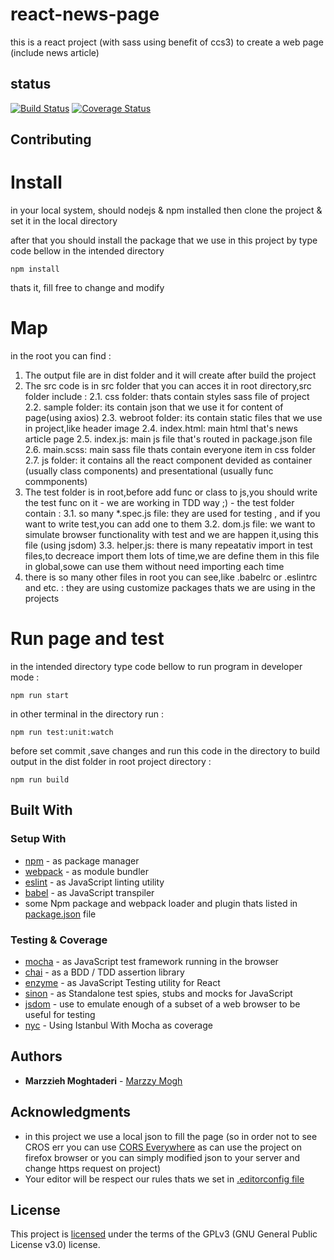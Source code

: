# react-news-page

this is a react project (with sass using benefit of ccs3) to create a web page (include news article)

## status

[![Build Status](https://travis-ci.org/marzzy/react-news-view-page.svg?branch=first-check)](https://travis-ci.org/marzzy/react-news-view-page)
[![Coverage Status](https://coveralls.io/repos/github/marzzy/react-news-view-page/badge.svg?branch=first-check)](https://coveralls.io/github/marzzy/react-news-view-page?branch=first-check)


## Contributing
# Install

in your local system, should nodejs & npm installed 
then clone the project & set it in the local directory 

after that you should install the package that we use 
in this project by type code bellow in the intended directory
```
npm install
```
thats it, fill free to change and modify

# Map

in the root you can find :
1. The output file are in dist folder and it will create after build the project
2. The src code is in src folder that you can acces it in root directory,src folder include :
  2.1. css folder: thats contain styles sass file of project
  2.2. sample folder: its contain json that we use it for content of page(using axios)
  2.3. webroot folder: its contain static files that we use in project,like header image
  2.4. index.html: main html that's news article page
  2.5. index.js: main js file that's routed in package.json file
  2.6. main.scss: main sass file thats contain everyone item in css folder
  2.7. js folder: it contains all the react component devided as container (usually class components) and presentational (usually func commponents) 
3. The test folder is in root,before add func or class to js,you should write the test func on it - we are working in TDD way ;) - the test folder contain : 
  3.1. so many *.spec.js file: they are used for testing , and if you want to write test,you can add one to them
  3.2. dom.js file: we want to simulate browser functionality with test and we are happen it,using this file (using jsdom)
  3.3. helper.js: there is many repeatativ import in test files,to decreace import them lots of time,we are define them in this file in global,sowe can use them without need importing each time
4. there is so many other files in root you can see,like .babelrc or .eslintrc and etc. : they are using customize packages thats we are using in the projects


# Run page and test

in the intended directory type code bellow to run program in developer mode :
```
npm run start
```

in other terminal in the directory run :
```
npm run test:unit:watch
```

before set commit ,save changes and run this code in the directory to build output in the dist folder in root project directory : 
```
npm run build
```

## Built With

### Setup With
  * [npm](https://www.npmjs.com/) - as package manager
  * [webpack](https://webpack.js.org/) - as module bundler
  * [eslint](https://eslint.org/) - as JavaScript linting utility
  * [babel](https://babeljs.io/) - as JavaScript transpiler
  * some Npm package and webpack loader and plugin thats listed in [package.json](https://github.com/marzzy/react-news-view-page/blob/master/package.json) file

### Testing & Coverage
  * [mocha](https://mochajs.org) - as JavaScript test framework running in the browser
  * [chai](https:/www.chaijs.com) - as a BDD / TDD assertion library
  * [enzyme](https://github.com/airbnb/enzyme) - as JavaScript Testing utility for React
  * [sinon](https:/sinonjs.org) - as Standalone test spies, stubs and mocks for JavaScript
  * [jsdom](https://www.npmjs.com/package/jsdom) - use to emulate enough of a subset of a web browser to be useful for testing
  * [nyc](https://istanbul.js.org/docs/tutorials/mocha/) - Using Istanbul With Mocha as coverage 

## Authors

* **Marzzieh Moghtaderi** - [Marzzy Mogh](https://github.com/marzzy)

## Acknowledgments

* in this project we use a local json to fill the page (so in order not to see CROS err you can use [CORS Everywhere](https://addons.mozilla.org/en-US/firefox/addon/cors-everywhere/) as can use the project on firefox browser or you can simply modified json to your server and change https request on project)
* Your editor will be respect our rules thats we set in [.editorconfig file](https://github.com/marzzy/react-news-view-page/blob/master/.editorconfig)

## License
This project is [licensed](https://github.com/marzzy/react-news-view-page/blob/master/LICENSE.md) under the terms of the GPLv3 (GNU General Public License v3.0) license.